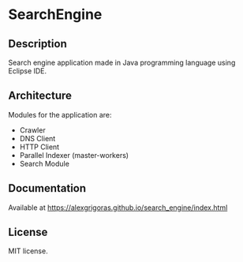 # SearchEngine

## Description
Search engine application made in Java programming language using Eclipse IDE.

## Architecture
Modules for the application are:
- Crawler
- DNS Client
- HTTP Client
- Parallel Indexer (master-workers)
- Search Module

## Documentation
Available at https://alexgrigoras.github.io/search_engine/index.html

## License
MIT license.
